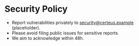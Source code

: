# Security Policy

- Report vulnerabilities privately to security@certeus.example (placeholder).
- Please avoid filing public issues for sensitive reports.
- We aim to acknowledge within 48h.

